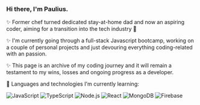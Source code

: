 ### Hi there, I'm Paulius.

✨ Former chef turned dedicated stay-at-home dad and now an aspiring coder, aiming for a transition into the tech industry :raised_hands:
<br />

✨ I'm currently going through a full-stack Javascript bootcamp, working on a couple of personal projects and just devouring everything coding-related with an passion.

✨ This page is an archive of my coding journey and it will remain a testament to my wins, losses and ongoing progress as a developer.


🌱 Languages and technologies I'm currently learning:

![JavaScript](https://img.shields.io/badge/-JavaScript-000?&logo=JavaScript) 
![TypeScript](https://img.shields.io/badge/-TypeScript-000?&logo=TypeScript) 
![Node.js](https://img.shields.io/badge/-Node.js-000?&logo=node.js) 
![React](https://img.shields.io/badge/-React-000?&logo=React)
![MongoDB](https://img.shields.io/badge/-MongoDB-000?&logo=MongoDB)
![Firebase](https://img.shields.io/badge/-Firestore-000?&logo=Firebase)